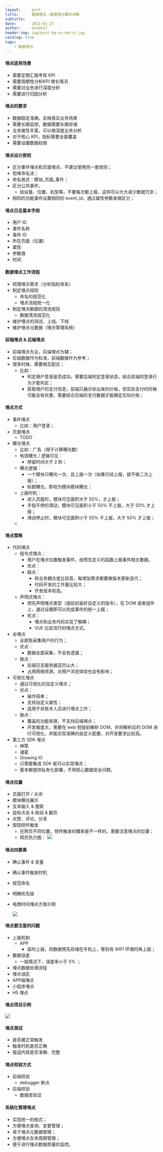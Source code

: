 ```yaml
---
layout:     post
title:      数据埋点：数据埋点概念详解
subtitle:   
date:       2022-01-27
author:     dex0423
header-img: img/post-bg-os-metro.jpg
catalog: true
tags:
    - 数据埋点
---
```



#### 埋点适用场景

- 需要定期汇报考核 KPI
- 需要周期性分析KPI 增长情况
- 需要对业务进行深度分析
- 需要进行归因分析

#### 埋点的要求

- 数据稳定准确，反映真实业务场景
- 需要长期监控，数据需要长期存储
- 业务属性丰富，可以做深度业务分析
- 对于核心 KPI，指标需要全面覆盖
- 需要设置数据权限

#### 埋点设计原则

- 区分事件埋点和页面埋点，不建议使用同一套规则；
- 驼峰命名法；
- 命名格式：模块_页面_事件；
- 区分公共事件，
  - 如设备、位置、机型等，不要每次都上报，这样可以大大减少数据冗余；
- 相同的功能事件设置相同的 event_id，通过属性参数来做区分；

#### 埋点日志基本字段

- 用户 ID
- 事件名称
- 事件 ID
- 所在页面（位置）
- 属性
- 参数值
- 时间

#### 数据埋点工作流程

- 梳理埋点需求（分析指标体系）
- 制定埋点规则
  - 命名的规范化
  - 埋点流程统一化
- 制定埋点数据的清洗规则
  - 数据清洗规范化
- 维护埋点的测试、上线、下线
- 维护埋点元数据（埋点管理系统）

#### 前端埋点 & 后端埋点

- 前端埋点为主，后端埋点为辅；
- 后端数据作为标准，前端数据作为参考；
- 很多时候，需要相互配合；
  - 比如：
    - 判定用户登录是否成功，需要后端判定登录状态，结合前端的登录行为才能判定；
    - 获取用户的支付信息，前端只展示标出来的价格，但实际支付的时候可能会有优惠，需要结合后端的支付数据才能确定实际价格；

#### 埋点方式

- 事件埋点
  - 比如：用户登录；
- 页面埋点
  - TODO
- 曝光埋点
  - 比如：广告（用于计算曝光数）
  - 有效曝光 / 逻辑可见：
    - 停留时间大于 2 秒；
  - 曝光逻辑：
    - 一个模块只曝光一次、且上报一次（如果已经上报，就不做二次上报）；
    - 标题曝光，即视为模块模块曝光；
  - 上报时机：
    - 进入页面时，模块可见面积大于 50%，才上报；
    - 手指不停的滑动，模块可见面积小于 50% 不上报，大于 50% 才上报；
    - 滑动停止时，模块可见面积小于 50% 不上报，大于 50% 才上报；
  - 
 
#### 埋点策略

- 代码埋点
  - 指令式埋点：
    - 用户在埋点位置触发事件，由预先定义的函数上报事件相关数据。
    - 优点：
    - 缺点：
      - 和业务耦合度比较高，每增加需求都要做版本更新迭代；
      - 代码开发的工作量比较大；
      - 开发成本较高。
  - 声明式埋点：
    - 预先声明埋点类型（提前封装好自定义的指令），在 DOM 或者组件上，通过设置即可以完成事件的统一上报；
    - 优点：
      - 埋点和业务代码实现了解耦；
      - VUE 比较流行的埋点方式。
- 全埋点
  - 全部免采集用户的行为；
  - 优点：
    - 数据全部采集，不会有遗漏；
  - 缺点：
    - 后端日志服务器亚历山大；
    - 占用网络资源，对用户浏览体验也会有影响；
- 可视化埋点
  - 通过可视化的自定义埋点；
  - 优点：
    - 操作简单；
    - 支持自定义属性；
    - 适用于非技术人员进行埋点工作；
  - 缺点：
    - 覆盖的功能有限，不支持后端埋点；
    - 开发难度大，需要在 web 短提前解析 DOM，并将解析后的 DOM 进行可视化，并能实现准确的自定义配置，对开发要求比较高。
- 第三方 SDK 埋点
  - 神策
  - 诸葛
  - Growing IO
  - 只需要集成 SDK 就可以实现埋点；
  - 基本都提供私有化部署，不用担心数据安全问题。

#### 埋点位置

- 页面打开 / 关闭
- 模块曝光展示
- 文本输入 & 搜索
- 鼠标点击 & 拖动 & 翻页
- 点赞、评论、分享
- 按钮控件触发
  - 在网页不同位置，控件触发的概率是不一样的，需要注意埋点的位置；
  - 网页热力图：
    ![]({{site.baseurl}}/img-post/数据埋点-1.png)

#### 埋点四要素

- 确认事件 & 变量
- 确认事件触发时机
- 规范命名
- 明确优先级

- 电商时间埋点方案示例

  ![]({{site.baseurl}}/img-post/指标体系方法论-5.png)

#### 埋点要注意的问题

- 上报机制
    - APP
        - 延时上报，将数据预先存储在手机上，等到有 WIFI 环境时再上报；
- 数据误差
    - 一般情况下，误差率小于 5% ；
- 埋点数据处理流程
- 埋点误区
- APP端埋点
- 小程序埋点
- H5 埋点

#### 埋点项目示例

![]({{site.baseurl}}/img-post/指标体系方法论-4.png)

#### 埋点测试

[//]: # (#### 埋点数据校验)

- 是否被正常触发
- 触发时机是否正确
- 报送内容是否准确、完整

#### 埋点校验方式

- 前端校验
  - debugger 断点
- 后端校验
  - 数据库验证

#### 系统化管理埋点

- 实现统一的格式；
- 方便埋点查询、变更管理；
- 易于埋点元数据管理；
- 方便埋点生命周期管理；
- 便于进行埋点数据质量的监控。